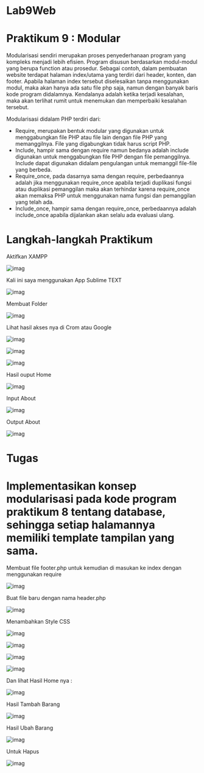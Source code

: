 # Lab9Web
# Praktikum 9 : Modular
Modularisasi sendiri merupakan proses penyederhanaan program yang kompleks menjadi lebih efisien. Program disusun berdasarkan modul-modul yang berupa function atau prosedur.
Sebagai contoh, dalam pembuatan website terdapat halaman index/utama yang terdiri dari header, konten, dan footer. Apabila halaman index tersebut diselesaikan tanpa menggunakan modul, maka akan hanya ada satu file php saja, namun dengan banyak baris kode program didalamnya. Kendalanya adalah ketika terjadi kesalahan, maka akan terlihat rumit untuk menemukan dan memperbaiki kesalahan tersebut.

Modularisasi didalam PHP terdiri dari:

- Require, merupakan bentuk modular yang digunakan untuk menggabungkan file PHP atau file lain dengan file PHP yang memanggilnya. File yang digabungkan tidak harus script PHP.
- Include, hampir sama dengan require namun bedanya adalah include digunakan untuk menggabungkan file PHP dengan file pemanggilnya. Include dapat digunakan didalam pengulangan untuk memanggil file-file yang berbeda.
- Require_once, pada dasarnya sama dengan require, perbedaannya adalah jika menggunakan require_once apabila terjadi duplikasi fungsi atau duplikasi pemanggilan maka akan terhindar karena require_once akan memaksa PHP untuk menggunakan nama fungsi dan pemanggilan yang telah ada.
- Include_once, hampir sama dengan require_once, perbedaannya adalah include_once apabila dijalankan akan selalu ada evaluasi ulang.

# Langkah-langkah Praktikum

Aktifkan XAMPP

![imag](https://github.com/fdlhrauf/Lab9Web/blob/main/foto/xampp.JPG)

Kali ini saya menggunakan App Sublime TEXT

![imag](https://github.com/fdlhrauf/Lab9Web/blob/main/foto/sublime.JPG)

Membuat Folder

![imag](https://github.com/fdlhrauf/Lab9Web/blob/main/foto/file.JPG)

Lihat hasil akses nya di Crom atau Google

![imag](https://github.com/fdlhrauf/Lab9Web/blob/main/foto/indexof.JPG)

![imag](https://github.com/fdlhrauf/Lab9Web/blob/main/foto/header2.JPG)

![imag](https://github.com/fdlhrauf/Lab9Web/blob/main/foto/home1.JPG)

Hasil ouput Home

![imag](https://github.com/fdlhrauf/Lab9Web/blob/main/foto/home.JPG)

Input About

![imag](https://github.com/fdlhrauf/Lab9Web/blob/main/foto/about1.JPG)

Output About

![imag](https://github.com/fdlhrauf/Lab9Web/blob/main/foto/about.JPG)

# Tugas

# Implementasikan konsep modularisasi pada kode program praktikum 8 tentang database, sehingga setiap halamannya memiliki template tampilan yang sama.

Membuat file footer.php untuk kemudian di masukan ke index dengan menggunakan require

![imag](https://github.com/fdlhrauf/Lab9Web/blob/main/lab9php/foto/footer1.JPG)

Buat file baru dengan nama header.php

![imag](https://github.com/fdlhrauf/Lab9Web/blob/main/lab9php/foto/header1.JPG)

Menambahkan Style CSS

![imag](https://github.com/fdlhrauf/Lab9Web/blob/main/lab9php/foto/stylecss1.JPG)

![imag](https://github.com/fdlhrauf/Lab9Web/blob/main/lab9php/foto/stylecss2.JPG)

![imag](https://github.com/fdlhrauf/Lab9Web/blob/main/lab9php/foto/stylecss3.JPG)

![imag](https://github.com/fdlhrauf/Lab9Web/blob/main/lab9php/foto/stylecss4.JPG)

Dan lihat Hasil Home nya :

![imag](https://github.com/fdlhrauf/Lab9Web/blob/main/lab9php/foto/home3.JPG)

Hasil Tambah Barang

![imag](https://github.com/fdlhrauf/Lab9Web/blob/main/lab9php/foto/tambah4.JPG)

Hasil Ubah Barang

![imag](https://github.com/fdlhrauf/Lab9Web/blob/main/lab9php/foto/ubah5.JPG)

Untuk Hapus

![imag](https://github.com/fdlhrauf/Lab9Web/blob/main/lab9php/foto/hapus2.JPG)

